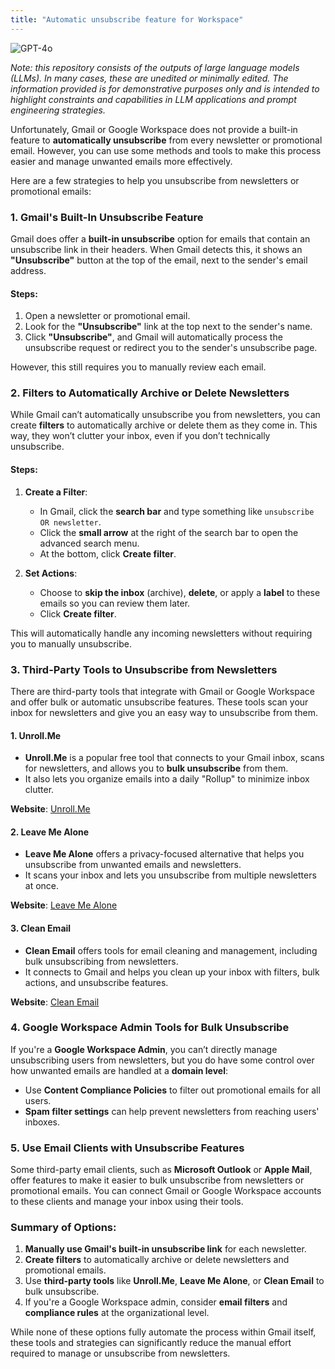 ```yaml
---
title: "Automatic unsubscribe feature for Workspace"
---
```

![GPT-4o](https://img.shields.io/badge/GPT--4o-3333FF?style=for-the-badge&logo=openai&logoColor=white)



*Note: this repository consists of the outputs of large language models (LLMs). In many cases, these are unedited or minimally edited. The information provided is for demonstrative purposes only and is intended to highlight constraints and capabilities in LLM applications and prompt engineering strategies.*


Unfortunately, Gmail or Google Workspace does not provide a built-in feature to **automatically unsubscribe** from every newsletter or promotional email. However, you can use some methods and tools to make this process easier and manage unwanted emails more effectively.

Here are a few strategies to help you unsubscribe from newsletters or promotional emails:

### 1. **Gmail's Built-In Unsubscribe Feature**
Gmail does offer a **built-in unsubscribe** option for emails that contain an unsubscribe link in their headers. When Gmail detects this, it shows an **"Unsubscribe"** button at the top of the email, next to the sender's email address.

#### Steps:
1. Open a newsletter or promotional email.
2. Look for the **"Unsubscribe"** link at the top next to the sender's name.
3. Click **"Unsubscribe"**, and Gmail will automatically process the unsubscribe request or redirect you to the sender's unsubscribe page.

However, this still requires you to manually review each email.

### 2. **Filters to Automatically Archive or Delete Newsletters**
While Gmail can’t automatically unsubscribe you from newsletters, you can create **filters** to automatically archive or delete them as they come in. This way, they won’t clutter your inbox, even if you don’t technically unsubscribe.

#### Steps:
1. **Create a Filter**:
   - In Gmail, click the **search bar** and type something like `unsubscribe OR newsletter`.
   - Click the **small arrow** at the right of the search bar to open the advanced search menu.
   - At the bottom, click **Create filter**.

2. **Set Actions**:
   - Choose to **skip the inbox** (archive), **delete**, or apply a **label** to these emails so you can review them later.
   - Click **Create filter**.

This will automatically handle any incoming newsletters without requiring you to manually unsubscribe.

### 3. **Third-Party Tools to Unsubscribe from Newsletters**
There are third-party tools that integrate with Gmail or Google Workspace and offer bulk or automatic unsubscribe features. These tools scan your inbox for newsletters and give you an easy way to unsubscribe from them.

#### 1. **Unroll.Me**
   - **Unroll.Me** is a popular free tool that connects to your Gmail inbox, scans for newsletters, and allows you to **bulk unsubscribe** from them.
   - It also lets you organize emails into a daily "Rollup" to minimize inbox clutter.

   **Website**: [Unroll.Me](https://unroll.me/)

#### 2. **Leave Me Alone**
   - **Leave Me Alone** offers a privacy-focused alternative that helps you unsubscribe from unwanted emails and newsletters.
   - It scans your inbox and lets you unsubscribe from multiple newsletters at once.

   **Website**: [Leave Me Alone](https://leavemealone.app/)

#### 3. **Clean Email**
   - **Clean Email** offers tools for email cleaning and management, including bulk unsubscribing from newsletters.
   - It connects to Gmail and helps you clean up your inbox with filters, bulk actions, and unsubscribe features.

   **Website**: [Clean Email](https://clean.email/)

### 4. **Google Workspace Admin Tools for Bulk Unsubscribe**
If you're a **Google Workspace Admin**, you can’t directly manage unsubscribing users from newsletters, but you do have some control over how unwanted emails are handled at a **domain level**:
- Use **Content Compliance Policies** to filter out promotional emails for all users.
- **Spam filter settings** can help prevent newsletters from reaching users' inboxes.

### 5. **Use Email Clients with Unsubscribe Features**
Some third-party email clients, such as **Microsoft Outlook** or **Apple Mail**, offer features to make it easier to bulk unsubscribe from newsletters or promotional emails. You can connect Gmail or Google Workspace accounts to these clients and manage your inbox using their tools.

### Summary of Options:
1. **Manually use Gmail's built-in unsubscribe link** for each newsletter.
2. **Create filters** to automatically archive or delete newsletters and promotional emails.
3. Use **third-party tools** like **Unroll.Me**, **Leave Me Alone**, or **Clean Email** to bulk unsubscribe.
4. If you're a Google Workspace admin, consider **email filters** and **compliance rules** at the organizational level.

While none of these options fully automate the process within Gmail itself, these tools and strategies can significantly reduce the manual effort required to manage or unsubscribe from newsletters.